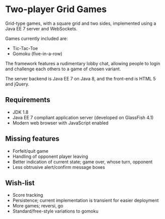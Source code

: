 Two-player Grid Games
=====================

Grid-type games, with a square grid and two sides, implemented using a Java EE 7
server and WebSockets.

Games currently included are:

* Tic-Tac-Toe
* Gomoku (five-in-a-row)

The framework features a rudimentary lobby chat, allowing people to login and
challenge each others to a game of chosen variant.

The server backend is Java EE 7 on Java 8, and the front-end is HTML 5 and jQuery.

Requirements
------------

* JDK 1.8
* Java EE 7 compliant application server (developed on GlassFish 4.1)
* Modern web browser with JavaScript enabled

Missing features
----------------

* Forfeit/quit game
* Handling of opponent player leaving
* Better indication of current state; game over, whose turn, opponent
* Less obtrusive alert/confirm message boxes

Wish-list
---------

* Score tracking
* Persistence; current implementation is transient for easier deployment
* More games; reversi, go
* Standard/free-style variations to gomoku